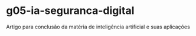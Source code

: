 # g05-ia-seguranca-digital
Artigo para conclusão da matéria de inteligência artificial e suas aplicações
